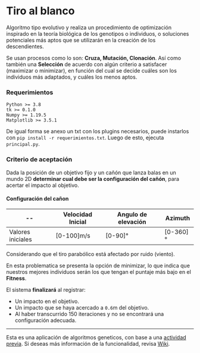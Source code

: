 # Tiro al blanco
Algoritmo tipo evolutivo y realiza un procedimiento de optimización inspirado en la teoría biológica de los genotipos o individuos, o soluciones potenciales más aptos que se utilizarán en la creación de los descendientes.

Se usan procesos como lo son: **Cruza, Mutación, Clonación**. Así como también una **Selección** de acuerdo con algún criterio a satisfacer (maximizar o minimizar), en función del cual se decide cuáles son los individuos más adaptados, y cuáles los menos aptos.

### Requerimientos
```
Python >= 3.8
tk >= 0.1.0
Numpy >= 1.19.5
Matplotlib >= 3.5.1
```
De igual forma se anexo un txt con los plugins necesarios, puede instarlos con `pip install -r requerimientos.txt`.
Luego de esto, ejecuta `principal.py`.

### Criterio de aceptación
Dada la posición de un objetivo fijo y un cañón que lanza balas en un mundo 2D **determinar cual debe ser la configuración del cañón**, para acertar el impacto al objetivo.

#### Configuración del cañon
| -- | Velocidad Inicial | Angulo de elevación | Azimuth |
| --- | --- | --- | --- |
| Valores iniciales | [0-100]m/s | [0-90]° | [0-360]° |

Considerando que el tiro parabólico está afectado por ruido (viento).

En esta problematica se presenta la opción de minimizar, lo que indica que nuestros mejores individuos serán los que tengan el puntaje más bajo en el **Fitness**.

El sistema **finalizará** al registrar:
- Un impacto en el objetivo.
- Un impacto que se haya acercado a `0.6`m del objetivo.
- Al haber transcurrido 150 iteraciones y no se encontrará una configuración adecuada.
___
Esta es una aplicación de algoritmos geneticos, con base a una [actividad previa](https://github.com/SvS30/SGA).
Si deseas más información de la funcionalidad, revisa [Wiki](https://github.com/SvS30/App-SGA/wiki).